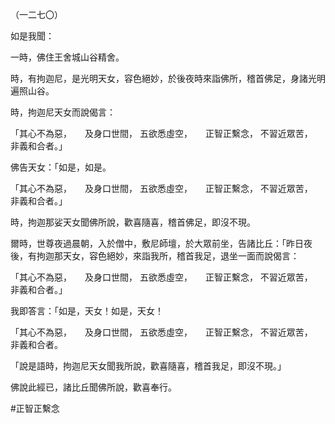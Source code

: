 （一二七〇）

如是我聞：

一時，佛住王舍城山谷精舍。

時，有拘迦尼，是光明天女，容色絕妙，於後夜時來詣佛所，稽首佛足，身諸光明遍照山谷。

時，拘迦尼天女而說偈言：

「其心不為惡，　　及身口世間，
五欲悉虛空，　　正智正繫念，
不習近眾苦，　　非義和合者。」

佛告天女：「如是，如是。

「其心不為惡，　　及身口世間，
五欲悉虛空，　　正智正繫念，
不習近眾苦，　　非義和合者。」

時，拘迦那娑天女聞佛所說，歡喜隨喜，稽首佛足，即沒不現。

爾時，世尊夜過晨朝，入於僧中，敷尼師壇，於大眾前坐，告諸比丘：「昨日夜後，有拘迦那天女，容色絕妙，來詣我所，稽首我足，退坐一面而說偈言：

「其心不為惡，　　及身口世間，
五欲悉虛空，　　正智正繫念，
不習近眾苦，　　非義和合者。」

我即答言：「如是，天女！如是，天女！

「其心不為惡，　　及身口世間，
五欲悉虛空，　　正智正繫念，
不習近眾苦，　　非義和合者。

「說是語時，拘迦尼天女聞我所說，歡喜隨喜，稽首我足，即沒不現。」

佛說此經已，諸比丘聞佛所說，歡喜奉行。





#正智正繫念

